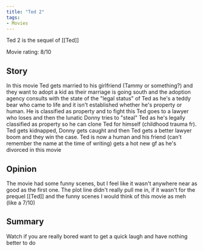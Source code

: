 ```yaml
---
title: "Ted 2"
tags:
- Movies
---
```

Ted 2 is the sequel of [[Ted]]

Movie rating: 8/10

## Story

In this movie Ted gets married to his girlfriend (Tammy or something?) and they want to adopt a kid as their marriage is going south and the adoption agency consults with the state of the "legal status" of Ted as he's a teddy bear who came to life and it isn't established whether he's property or human. He is classified as property and to fight this Ted goes to a lawyer who loses and then the lunatic Donny tries to "steal" Ted as he's legally classified as property so he can clone Ted for himself (childhood trauma fr). Ted gets kidnapped, Donny gets caught and then Ted gets a better lawyer boom and they win the case. Ted is now a human and his friend (can't remember the name at the time of writing) gets a hot new gf as he's divorced in this movie

## Opinion

The movie had some funny scenes, but I feel like it wasn't anywhere near as good as the first one. The plot line didn't really pull me in, if it wasn't for the prequel [[Ted]] and the funny scenes I would think of this movie as meh (like a 7/10)

## Summary

Watch if you are really bored want to get a quick laugh and have nothing better to do
